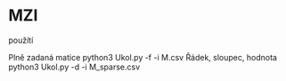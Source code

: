 # MZI
použítí

Plně zadaná matice
python3 Ukol.py -f -i M.csv
Řádek, sloupec, hodnota
python3 Ukol.py -d -i M_sparse.csv
